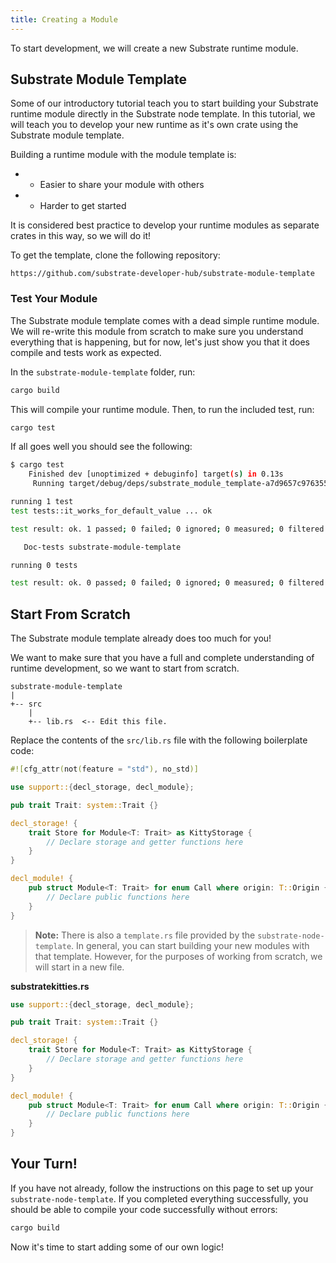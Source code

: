 ```yaml
---
title: Creating a Module
---
```


To start development, we will create a new Substrate runtime module.

## Substrate Module Template

Some of our introductory tutorial teach you to start building your Substrate runtime module directly in the Substrate node template. In this tutorial, we will teach you to develop your new runtime as it's own crate using the Substrate module template.

Building a runtime module with the module template is:

* + Easier to share your module with others
* - Harder to get started

It is considered best practice to develop your runtime modules as separate crates in this way, so we will do it!

To get the template, clone the following repository:

```
https://github.com/substrate-developer-hub/substrate-module-template
```

### Test Your Module

The Substrate module template comes with a dead simple runtime module. We will re-write this module from scratch to make sure you understand everything that is happening, but for now, let's just show you that it does compile and tests work as expected.

In the `substrate-module-template` folder, run:

```bash
cargo build
```

This will compile your runtime module. Then, to run the included test, run:

```bash
cargo test
```

If all goes well you should see the following:

```bash
$ cargo test
    Finished dev [unoptimized + debuginfo] target(s) in 0.13s
     Running target/debug/deps/substrate_module_template-a7d9657c97635530

running 1 test
test tests::it_works_for_default_value ... ok

test result: ok. 1 passed; 0 failed; 0 ignored; 0 measured; 0 filtered out

   Doc-tests substrate-module-template

running 0 tests

test result: ok. 0 passed; 0 failed; 0 ignored; 0 measured; 0 filtered out
```

## Start From Scratch

The Substrate module template already does too much for you!

We want to make sure that you have a full and complete understanding of runtime development, so we want to start from scratch.

```
substrate-module-template
|
+-- src
	|
	+-- lib.rs  <-- Edit this file.
```

Replace the contents of the `src/lib.rs` file with the following boilerplate code:

```rust
#![cfg_attr(not(feature = "std"), no_std)]

use support::{decl_storage, decl_module};

pub trait Trait: system::Trait {}

decl_storage! {
    trait Store for Module<T: Trait> as KittyStorage {
        // Declare storage and getter functions here
    }
}

decl_module! {
    pub struct Module<T: Trait> for enum Call where origin: T::Origin {
        // Declare public functions here
    }
}
```

> **Note:** There is also a `template.rs` file provided by the `substrate-node-template`. In general, you can start building your new modules with that template. However, for the purposes of working from scratch, we will start in a new file.

**substratekitties<span>.</span>rs**

```rust
use support::{decl_storage, decl_module};

pub trait Trait: system::Trait {}

decl_storage! {
    trait Store for Module<T: Trait> as KittyStorage {
        // Declare storage and getter functions here
    }
}

decl_module! {
    pub struct Module<T: Trait> for enum Call where origin: T::Origin {
        // Declare public functions here
    }
}
```


## Your Turn!

If you have not already, follow the instructions on this page to set up your `substrate-node-template`. If you completed everything successfully, you should be able to compile your code successfully without errors:

```bash
cargo build
```

Now it's time to start adding some of our own logic!

